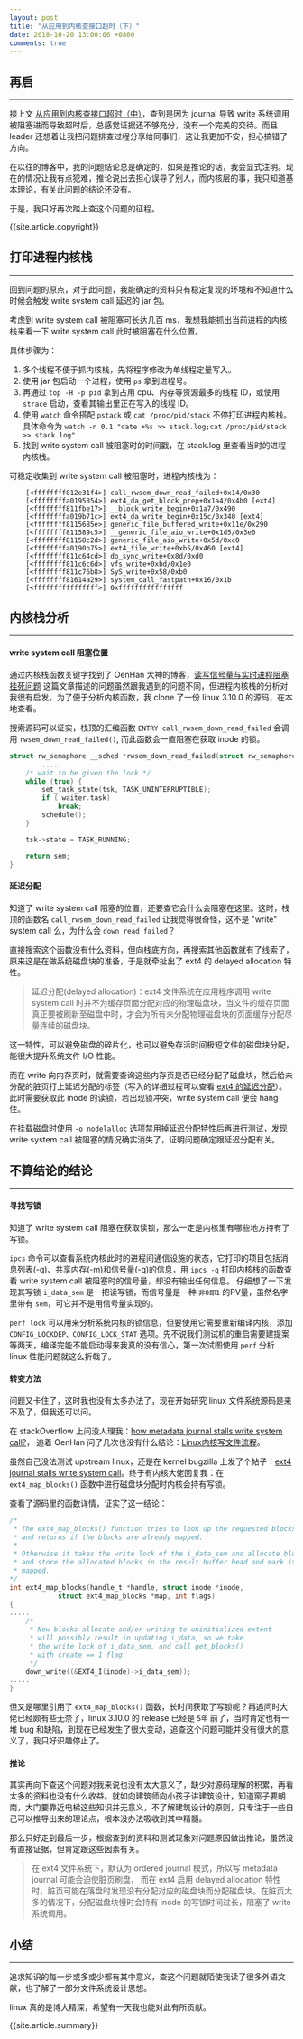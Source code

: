 ```yaml
---
layout: post
title: "从应用到内核查接口超时（下）"
date: 2018-10-20 13:00:06 +0800
comments: true
---
```


## 再启
---
接上文 <a href="/2018/10/app_to_kernel_solve_api_timeout_2.html"> 从应用到内核查接口超时（中）</a>，查到是因为 journal 导致 write 系统调用被阻塞进而导致超时后，总感觉证据还不够充分，没有一个完美的交待。而且 leader 还想着让我把问题排查过程分享给同事们，这让我更加不安，担心搞错了方向。

在以往的博客中，我的问题结论总是确定的，如果是推论的话，我会显式注明。现在的情况让我有点犯难，推论说出去担心误导了别人，而内核层的事，我只知道基本理论，有关此问题的结论还没有。

于是，我只好再次踏上查这个问题的征程。

{{site.article.copyright}}

## 打印进程内核栈
---
回到问题的原点，对于此问题，我能确定的资料只有稳定复现的环境和不知道什么时候会触发 write system call 延迟的 jar 包。

考虑到 write system call 被阻塞可长达几百 ms，我想我能抓出当前进程的内核栈来看一下 write system call 此时被阻塞在什么位置。

具体步骤为：

1. 多个线程不便于抓内核栈，先将程序修改为单线程定量写入。
2. 使用 jar 包启动一个进程，使用 `ps` 拿到进程号。
3. 再通过 `top -H -p pid` 拿到占用 cpu、内存等资源最多的线程 ID，或使用 `strace` 启动，查看其输出里正在写入的线程 ID。
4. 使用 `watch` 命令搭配 `pstack` 或 `cat /proc/pid/stack` 不停打印进程内核栈。具体命令为 `watch -n 0.1 "date +%s >> stack.log;cat /proc/pid/stack >> stack.log"`
5. 找到 write system call 被阻塞时的时间戳，在 stack.log 里查看当时的进程内核栈。

可稳定收集到 write system call 被阻塞时，进程内核栈为：

```
	[<ffffffff812e31f4>] call_rwsem_down_read_failed+0x14/0x30
	[<ffffffffa0195854>] ext4_da_get_block_prep+0x1a4/0x4b0 [ext4]
	[<ffffffff811fbe17>] __block_write_begin+0x1a7/0x490
	[<ffffffffa019b71c>] ext4_da_write_begin+0x15c/0x340 [ext4]
	[<ffffffff8115685e>] generic_file_buffered_write+0x11e/0x290
	[<ffffffff811589c5>] __generic_file_aio_write+0x1d5/0x3e0
	[<ffffffff81158c2d>] generic_file_aio_write+0x5d/0xc0
	[<ffffffffa0190b75>] ext4_file_write+0xb5/0x460 [ext4]
	[<ffffffff811c64cd>] do_sync_write+0x8d/0xd0
	[<ffffffff811c6c6d>] vfs_write+0xbd/0x1e0
	[<ffffffff811c76b8>] SyS_write+0x58/0xb0
	[<ffffffff81614a29>] system_call_fastpath+0x16/0x1b
	[<ffffffffffffffff>] 0xffffffffffffffff
```

## 内核栈分析
---
#### write system call 阻塞位置
通过内核栈函数关键字找到了 OenHan 大神的博客，[读写信号量与实时进程阻塞挂死问题](http://oenhan.com/rwsem-realtime-task-hung) 这篇文章描述的问题虽然跟我遇到的问题不同，但进程内核栈的分析对我很有启发。为了便于分析内核函数，我 clone 了一份 linux 3.10.0 的源码，在本地查看。

搜索源码可以证实，栈顶的﻿汇编函数 `ENTRY call_rwsem_down_read_failed` 会调用 `rwsem_down_read_failed()`, 而此函数会一直阻塞在获取 inode 的锁。

```c
struct rw_semaphore __sched *rwsem_down_read_failed(struct rw_semaphore *sem) {
        .....
	/* wait to be given the lock */
	while (true) {
		set_task_state(tsk, TASK_UNINTERRUPTIBLE);
		if (!waiter.task)
			break;
		schedule();
	}

	tsk->state = TASK_RUNNING;

	return sem;
}

```

#### 延迟分配
知道了 write system call 阻塞的位置，还要查它会什么会阻塞在这里。这时，栈顶的函数名 `call_rwsem_down_read_failed` 让我觉得很奇怪，这不是 "write" system call 么，为什么会 `down_read_failed`？

直接搜索这个函数没有什么资料，但向栈底方向，再搜索其他函数就有了线索了，原来这是在做系统磁盘块的准备，于是就牵扯出了 ext4 的 delayed allocation 特性。

>延迟分配(delayed allocation)：ext4 文件系统在应用程序调用 write system call 时并不为缓存页面分配对应的物理磁盘块，当文件的缓存页面真正要被刷新至磁盘中时，才会为所有未分配物理磁盘块的页面缓存分配尽量连续的磁盘块。

这一特性，可以避免磁盘的碎片化，也可以避免存活时间极短文件的磁盘块分配，能很大提升系统文件 I/O 性能。

而在 write 向内存页时，就需要查询这些内存页是否已经分配了磁盘块，然后给未分配的脏页打上延迟分配的标签（写入的详细过程可以查看 [ext4 的延迟分配](https://blog.csdn.net/kai_ding/article/details/9914629)）。此时需要获取此 inode 的读锁，若出现锁冲突，write system call 便会 hang 住。

在挂载磁盘时使用 `-o nodelalloc` 选项禁用掉延迟分配特性后再进行测试，发现 write system call 被阻塞的情况确实消失了，证明问题确定跟延迟分配有关。

## 不算结论的结论
---
#### 寻找写锁
知道了 write system call 阻塞在获取读锁，那么一定是内核里有哪些地方持有了写锁。

`ipcs` 命令可以查看系统内核此时的进程间通信设施的状态，它打印的项目包括消息列表(-q)、共享内存(-m)和信号量(-q)的信息，用 `ipcs -q` 打印内核栈的函数查看 write system call 被阻塞时的信号量，却没有输出任何信息。
仔细想了一下发现其写锁 `i_data_sem` 是一把读写锁，而信号量是一种 `非0即1` 的PV量，虽然名字里带有 `sem`，可它并不是用信号量实现的。

`perf lock` 可以用来分析系统内核的锁信息，但要使用它需要重新编译内核，添加 `CONFIG_LOCKDEP、CONFIG_LOCK_STAT` 选项。先不说我们测试机的重启需要建提案等两天，编译完能不能启动得来我真的没有信心，第一次试图使用 `perf` 分析 linux 性能问题就这么折戟了。

#### 转变方法
问题又卡住了，这时我也没有太多办法了，现在开始研究 linux 文件系统源码是来不及了，但我还可以问。

在 stackOverflow 上问没人理我：[how metadata journal stalls write system call?](https://stackoverflow.com/questions/52778498/how-metadata-journal-stalls-write-system-call)， 追着 OenHan 问了几次也没有什么结论：[Linux内核写文件流程](http://oenhan.com/linux-kernel-write#comment-201)。

虽然自己没法测试 upstream linux，还是在 kernel bugzilla 上发了个帖子：[ext4 journal stalls write system call](https://bugzilla.kernel.org/show_bug.cgi?id=201461)。终于有内核大佬回复我：在 `ext4_map_blocks()` 函数中进行磁盘块分配时内核会持有写锁。

查看了源码里的函数详情，证实了这一结论：

```c
/*
 * The ext4_map_blocks() function tries to look up the requested blocks,
 * and returns if the blocks are already mapped.
 *
 * Otherwise it takes the write lock of the i_data_sem and allocate blocks
 * and store the allocated blocks in the result buffer head and mark it
 * mapped.
*/
int ext4_map_blocks(handle_t *handle, struct inode *inode,
		    struct ext4_map_blocks *map, int flags)
{
.....
	/*
	 * New blocks allocate and/or writing to uninitialized extent
	 * will possibly result in updating i_data, so we take
	 * the write lock of i_data_sem, and call get_blocks()
	 * with create == 1 flag.
	 */
	down_write((&EXT4_I(inode)->i_data_sem));
.....
}
```

但又是哪里引用了 `ext4_map_blocks()` 函数，长时间获取了写锁呢？再追问时大佬已经颇有些无奈了，linux 3.10.0 的 release 已经是 `5年` 前了，当时肯定也有一堆 bug 和缺陷，到现在已经发生了很大变动，追查这个问题可能并没有很大的意义了，我只好识趣停止了。

#### 推论
其实再向下查这个问题对我来说也没有太大意义了，缺少对源码理解的积累，再看太多的资料也没有什么收益。就如向建筑师向小孩子讲建筑设计，知道窗子要朝南，大门要靠近电梯这些知识并无意义，不了解建筑设计的原则，只专注于一些自己可以推导出来的理论点，根本没办法吸收到其中精髓。

那么只好走到最后一步，根据查到的资料和测试现象对问题原因做出推论，虽然没有直接证据，但肯定跟这些因素有关。

>﻿在 ext4 文件系统下，默认为 ordered journal 模式，所以写 metadata journal 可能会迫使脏页刷盘， 而在 ext4 启用 delayed allocation 特性时，脏页可能在落盘时发现没有分配对应的磁盘块而分配磁盘块。在脏页太多的情况下，分配磁盘块慢时会持有 inode 的写锁时间过长，阻塞了 write 系统调用。

## 小结
---
追求知识的每一步或多或少都有其中意义，查这个问题就陌使我读了很多外语文献，也了解了一部分文件系统设计思想。

linux 真的是博大精深，希望有一天我也能对此有所贡献。

{{site.article.summary}}